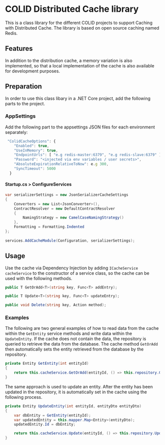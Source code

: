 ﻿# COLID Distributed Cache library

This is a class library for the different COLID projects to support Caching with Distributed Cache.
The library is based on open source caching named Redis. 

## Features

In addition to the distribution cache, a memory variation is also implemented, so that a local implementation of the cache is also available for development purposes.

## Preparation

In order to use this class libary in a .NET Core project, add the following parts to the project.

### AppSettings

Add the following part to the appsettings JSON files for each environment separately:

```js
 "ColidCacheOptions": {
    "Enabled": true,
    "UseInMemory": true,
    "EndpointUrls": [ "e.g redis-master:6379", "e.g redis-slave:6379" ],
    "Password": "<injected via env variables / user secrets>",
    "AbsoluteExpirationRelativeToNow": e.g 300,
    "SyncTimeout": 5000
  }
```

#### Startup.cs > ConfigureServices

```csharp
var serializerSettings = new JsonSerializerCacheSettings
{
    Converters = new List<JsonConverter>(),
    ContractResolver = new DefaultContractResolver
    {
        NamingStrategy = new CamelCaseNamingStrategy()
    },
    Formatting = Formatting.Indented
};
            
services.AddCacheModule(Configuration, serializerSettings);
```

## Usage

Use the cache via Dependency Injection by adding `ICacheService cacheService` to the constructor of a service class, so the cache can be used with the following methods.

```csharp
public T GetOrAdd<T>(string key, Func<T> addEntry);

public T Update<T>(string key, Func<T> updateEntry);

public void Delete(string key, Action method);
```

### Examples

The following are two general examples of how to read data from the cache within the `GetEntity` service methods and write data within the `UpdateEntity`. If the cache does not contain the data, the repository is queried to retrieve the data from the database. The cache method `GetOrAdd` then automatically sets the entity retrieved from the database by the repository. 

```csharp
private Entity GetEntity(int entityId)
{
    return this.cacheService.GetOrAdd(entityId, () => this.repository.GetOne(entityId));
}
```

The same approach is used to update an entity. After the entity has been updated in the repository, it is automatically set in the cache using the following process.

```csharp
private Entity UpdateEntity(int entityId, entityDto entityDto) 
{
    var dbEntity = GetEntity(entityId);
    var updatedEntity = this.mapper.Map<Entity>(entityDto);
    updatedEntity.Id = dbEntity;

    return this.cacheService.Update(entityId, () => this.repository.Update(updatedEntity));
}
```
